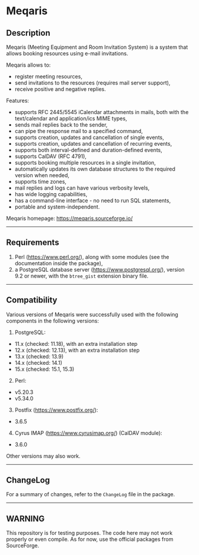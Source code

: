 # Meqaris #

## Description ##

Meqaris (Meeting Equipment and Room Invitation System) is a system that allows booking resources using e-mail invitations.

Meqaris allows to:

  - register meeting resources,
  - send invitations to the resources (requires mail server support),
  - receive positive and negative replies.

Features:

  - supports RFC 2445/5545 iCalendar attachments in mails, both with the text/calendar and application/ics MIME types,
  - sends mail replies back to the sender,
  - can pipe the response mail to a specified command,
  - supports creation, updates and cancellation of single events,
  - supports creation, updates and cancellation of recurring events,
  - supports both interval-defined and duration-defined events,
  - supports CalDAV (RFC 4791),
  - supports booking multiple resources in a single invitation,
  - automatically updates its own database structures to the required version when needed,
  - supports time zones,
  - mail replies and logs can have various verbosity levels,
  - has wide logging capabilities,
  - has a command-line interface - no need to run SQL statements,
  - portable and system-independent.

Meqaris homepage: <https://meqaris.sourceforge.io/>

----------------------------------------------------------------

## Requirements ##

 1. Perl (<https://www.perl.org/>), along with some modules (see the documentation inside the package),
 2. a PostgreSQL database server (<https://www.postgresql.org/>), version 9.2 or newer, with the `btree_gist` extension binary file.

----------------------------------------------------------------

## Compatibility ##

Various versions of Meqaris were successfully used with the following components in the following versions:

 1. PostgreSQL:
  - 11.x (checked: 11.18), with an extra installation step
  - 12.x (checked: 12.13), with an extra installation step
  - 13.x (checked: 13.9)
  - 14.x (checked: 14.1)
  - 15.x (checked: 15.1, 15.3)

 2. Perl:
  - v5.20.3
  - v5.34.0

 3. Postfix (<https://www.postfix.org/>):
  - 3.6.5

 4. Cyrus IMAP (<https://www.cyrusimap.org/>) (CalDAV module):
  - 3.6.0

Other versions may also work.

----------------------------------------------------------------

## ChangeLog ##

For a summary of changes, refer to the `ChangeLog` file in the package.

----------------------------------------------------------------

## WARNING ##

This repository is for testing purposes.
The code here may not work properly or even compile.
As for now, use the official packages from SourceForge.
